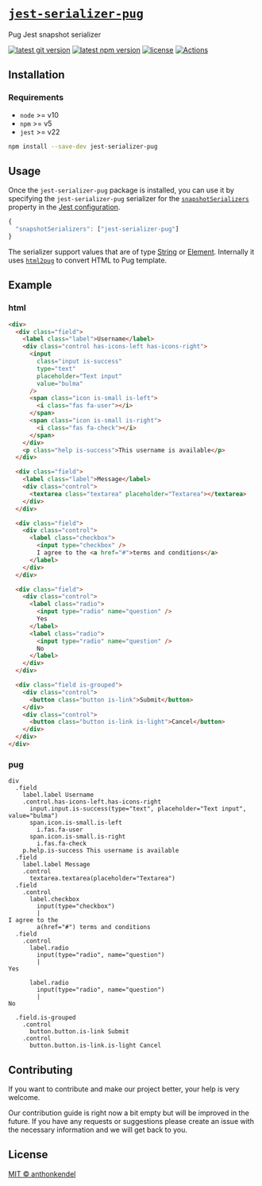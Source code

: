# [`jest-serializer-pug`](https://github.com/anthonkendel/jest-serializer-pug)

Pug Jest snapshot serializer

[![latest git version](https://img.shields.io/github/v/tag/anthonkendel/jest-serializer-pug?label=version)](https://github.com/anthonkendel/jest-serializer-pug)
[![latest npm version](https://img.shields.io/npm/v/jest-serializer-pug)](https://www.npmjs.com/package/jest-serializer-pug)
[![license](https://img.shields.io/github/license/anthonkendel/jest-serializer-pug)](https://github.com/anthonkendel/jest-serializer-pug/blob/master/LICENSE)
[![Actions](https://github.com/anthonkendel/jest-serializer-pug/workflows/Actions/badge.svg)](https://github.com/anthonkendel/jest-serializer-pug/actions)

## Installation

### Requirements

- `node` >= v10
- `npm` >= v5
- `jest` >= v22

```bash
npm install --save-dev jest-serializer-pug
```

## Usage

Once the `jest-serializer-pug` package is installed, you can use it by specifying the `jest-serializer-pug` serializer for the [`snapshotSerializers`](https://jestjs.io/docs/en/configuration#snapshotserializers-arraystring) property in the [Jest configuration](https://jestjs.io/docs/en/configuration).

```js
{
  "snapshotSerializers": ["jest-serializer-pug"]
}
```

The serializer support values that are of type [String](https://developer.mozilla.org/en-US/docs/Web/JavaScript/Reference/Global_Objects/String) or [Element](https://developer.mozilla.org/en-US/docs/Web/API/Element). Internally it uses [`html2pug`](https://github.com/izolate/html2pug) to convert HTML to Pug template.

## Example

### html

```html
<div>
  <div class="field">
    <label class="label">Username</label>
    <div class="control has-icons-left has-icons-right">
      <input
        class="input is-success"
        type="text"
        placeholder="Text input"
        value="bulma"
      />
      <span class="icon is-small is-left">
        <i class="fas fa-user"></i>
      </span>
      <span class="icon is-small is-right">
        <i class="fas fa-check"></i>
      </span>
    </div>
    <p class="help is-success">This username is available</p>
  </div>

  <div class="field">
    <label class="label">Message</label>
    <div class="control">
      <textarea class="textarea" placeholder="Textarea"></textarea>
    </div>
  </div>

  <div class="field">
    <div class="control">
      <label class="checkbox">
        <input type="checkbox" />
        I agree to the <a href="#">terms and conditions</a>
      </label>
    </div>
  </div>

  <div class="field">
    <div class="control">
      <label class="radio">
        <input type="radio" name="question" />
        Yes
      </label>
      <label class="radio">
        <input type="radio" name="question" />
        No
      </label>
    </div>
  </div>

  <div class="field is-grouped">
    <div class="control">
      <button class="button is-link">Submit</button>
    </div>
    <div class="control">
      <button class="button is-link is-light">Cancel</button>
    </div>
  </div>
</div>
```

### pug

```pug
div
  .field
    label.label Username
    .control.has-icons-left.has-icons-right
      input.input.is-success(type="text", placeholder="Text input", value="bulma")
      span.icon.is-small.is-left
        i.fas.fa-user
      span.icon.is-small.is-right
        i.fas.fa-check
    p.help.is-success This username is available
  .field
    label.label Message
    .control
      textarea.textarea(placeholder="Textarea")
  .field
    .control
      label.checkbox
        input(type="checkbox")
        |
I agree to the
        a(href="#") terms and conditions
  .field
    .control
      label.radio
        input(type="radio", name="question")
        |
Yes

      label.radio
        input(type="radio", name="question")
        |
No

  .field.is-grouped
    .control
      button.button.is-link Submit
    .control
      button.button.is-link.is-light Cancel
```

## Contributing

If you want to contribute and make our project better, your help is very welcome.

Our contribution guide is right now a bit empty but will be improved in the future. If you have any requests or suggestions please create an issue with the necessary information and we will get back to you.

## License

[MIT © anthonkendel](https://choosealicense.com/licenses/mit/)
